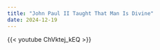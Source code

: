```yaml
---
title: "John Paul II Taught That Man Is Divine"
date: 2024-12-19
---
```


{{< youtube ChVktej_kEQ >}}
